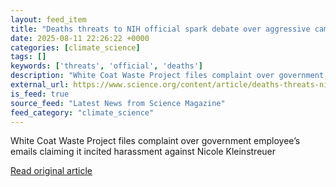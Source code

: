 ```yaml
---
layout: feed_item
title: "Deaths threats to NIH official spark debate over aggressive campaign to end animal research"
date: 2025-08-11 22:26:22 +0000
categories: [climate_science]
tags: []
keywords: ['threats', 'official', 'deaths']
description: "White Coat Waste Project files complaint over government employee’s emails claiming it incited harassment against Nicole Kleinstreuer"
external_url: https://www.science.org/content/article/deaths-threats-nih-official-spark-debate-over-aggressive-campaign-end-animal-research
is_feed: true
source_feed: "Latest News from Science Magazine"
feed_category: "climate_science"
---
```


White Coat Waste Project files complaint over government employee’s emails claiming it incited harassment against Nicole Kleinstreuer

[Read original article](https://www.science.org/content/article/deaths-threats-nih-official-spark-debate-over-aggressive-campaign-end-animal-research)
